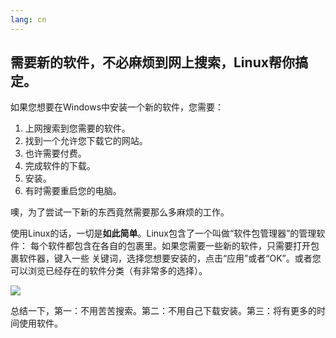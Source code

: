 ```yaml
---
lang: cn
---
```





<h2>需要新的软件，不必麻烦到网上搜索，Linux帮你搞定。</h2>

如果您想要在Windows中安装一个新的软件，您需要：

<ol>
<li>上网搜索到您需要的软件。</li>
<li>找到一个允许您下载它的网站。</li>
<li>也许需要付费。</li>
<li>完成软件的下载。</li>
<li>安装。</li>
<li>有时需要重启您的电脑。</li>
</ol>

噢，为了尝试一下新的东西竟然需要那么多麻烦的工作。

使用Linux的话，一切是<b>如此简单</b>。Linux包含了一个叫做“软件包管理器”的管理软件：
每个软件都包含在各自的包裹里。如果您需要一些新的软件，只需要打开包裹软件器，键入一些
关键词，选择您想要安装的，点击“应用”或者“OK”。或者您可以浏览已经存在的软件分类（有非常多的选择）。

<img src="Images/synaptic.png" />

总结一下，第一：不用苦苦搜索。第二：不用自己下载安装。第三：将有更多的时间使用软件。




